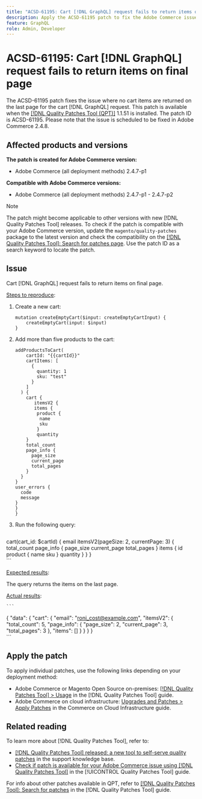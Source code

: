 ```yaml
---
title: "ACSD-61195: Cart [!DNL GraphQL] request fails to return items on final page"
description: Apply the ACSD-61195 patch to fix the Adobe Commerce issue where no cart items are returned on the last page for the cart [!DNL GraphQL] request.
feature: GraphQL
role: Admin, Developer
---
```

# ACSD-61195: Cart [!DNL GraphQL] request fails to return items on final page

The ACSD-61195 patch fixes the issue where no cart items are returned on the last page for the cart [!DNL GraphQL] request. This patch is available when the [[!DNL Quality Patches Tool (QPT)]](https://experienceleague.adobe.com/docs/commerce-operations/tools/quality-patches-tool/usage.html) 1.1.51 is installed. The patch ID is ACSD-61195. Please note that the issue is scheduled to be fixed in Adobe Commerce 2.4.8.

## Affected products and versions

**The patch is created for Adobe Commerce version:**

* Adobe Commerce (all deployment methods) 2.4.7-p1

**Compatible with Adobe Commerce versions:**

* Adobe Commerce (all deployment methods) 2.4.7-p1 - 2.4.7-p2

>[!NOTE]
>
>The patch might become applicable to other versions with new [!DNL Quality Patches Tool] releases. To check if the patch is compatible with your Adobe Commerce version, update the `magento/quality-patches` package to the latest version and check the compatibility on the [[!DNL Quality Patches Tool]: Search for patches page](https://experienceleague.adobe.com/tools/commerce-quality-patches/index.html). Use the patch ID as a search keyword to locate the patch.

## Issue

Cart [!DNL GraphQL] request fails to return items on final page.

<u>Steps to reproduce</u>:

1. Create a new cart:

    ```
    mutation createEmptyCart($input: createEmptyCartInput) {
        createEmptyCart(input: $input)
    } 
    ```

1. Add more than five products to the cart:

    ```
    addProductsToCart(
        cartId: "{{cartId}}"
        cartItems: [
          {
            quantity: 1
            sku: "test"
          }
        ]
      ) {
        cart {
           itemsV2 {
           items {
            product {
             name
             sku
            }
            quantity
        }
        total_count
        page_info {
          page_size
          current_page
          total_pages
        }
      }
    }
    user_errors {
      code
      message
    }
    }
    }
    ```

1. Run the following query:

    ```
cart(cart_id: $cartId) {
    email
    itemsV2(pageSize: 2, currentPage: 3) {
        total_count
        page_info {
           page_size
           current_page
           total_pages
        }
      items {
        id
        product {
          name
          sku
        }
        quantity
        }
    }
}  
    ```

<u>Expected results</u>:

The query returns the items on the last page.

<u>Actual results</u>:

    ```
{
    "data": {
        "cart": {
            "email": "roni_cost@example.com",
            "itemsV2": {
                "total_count": 5,
                "page_info": {
                    "page_size": 2,
                    "current_page": 3,
                    "total_pages": 3
                },
                "items": []
            }
        }
    } 
}  
    ```

## Apply the patch

To apply individual patches, use the following links depending on your deployment method:

* Adobe Commerce or Magento Open Source on-premises: [[!DNL Quality Patches Tool] > Usage](https://experienceleague.adobe.com/docs/commerce-operations/tools/quality-patches-tool/usage.html) in the [!DNL Quality Patches Tool] guide.
* Adobe Commerce on cloud infrastructure: [Upgrades and Patches > Apply Patches](https://experienceleague.adobe.com/docs/commerce-cloud-service/user-guide/develop/upgrade/apply-patches.html) in the Commerce on Cloud Infrastructure guide.

## Related reading

To learn more about [!DNL Quality Patches Tool], refer to:

* [[!DNL Quality Patches Tool] released: a new tool to self-serve quality patches](https://experienceleague.adobe.com/en/docs/commerce-knowledge-base/kb/announcements/commerce-announcements/magento-quality-patches-released-new-tool-to-self-serve-quality-patches) in the support knowledge base.
* [Check if patch is available for your Adobe Commerce issue using [!DNL Quality Patches Tool]](/help/tools/quality-patches-tool/patches-available-in-qpt/check-patch-for-magento-issue-with-magento-quality-patches.md) in the [!UICONTROL Quality Patches Tool] guide.


For info about other patches available in QPT, refer to [[!DNL Quality Patches Tool]: Search for patches](https://experienceleague.adobe.com/tools/commerce-quality-patches/index.html) in the [!DNL Quality Patches Tool] guide.
